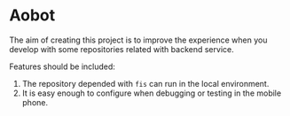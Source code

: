 # Aobot

The aim of creating this project is to improve the experience when you develop with some repositories related with backend service.

Features should be included:

1. The repository depended with `fis` can run in the local environment.
2. It is easy enough to configure when debugging or testing in the mobile phone.